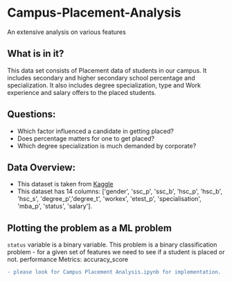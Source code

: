 # Campus-Placement-Analysis
An extensive analysis on various features 

## What is in it?
This data set consists of Placement data of students in our campus. It includes secondary and higher secondary school percentage and specialization. It also includes degree specialization, type and Work experience and salary offers to the placed students.

## Questions:
- Which factor influenced a candidate in getting placed?
- Does percentage matters for one to get placed?
- Which degree specialization is much demanded by corporate?

## Data Overview:
- This dataset is taken from [Kaggle](https://www.kaggle.com/benroshan/factors-affecting-campus-placement)
- This dataset has 14 columns: ['gender', 'ssc_p', 'ssc_b', 'hsc_p', 'hsc_b', 'hsc_s', 'degree_p','degree_t', 'workex', 'etest_p', 'specialisation', 'mba_p', 'status', 'salary'].

## Plotting the problem as a ML problem
```status``` variable is a binary variable. 
This problem is a binary classification problem - for a given set of features we need to see if a student is placed or not.
performance Metrics: accuracy_score

```diff
- please look for Campus Placement Analysis.ipynb for implementation.
```
